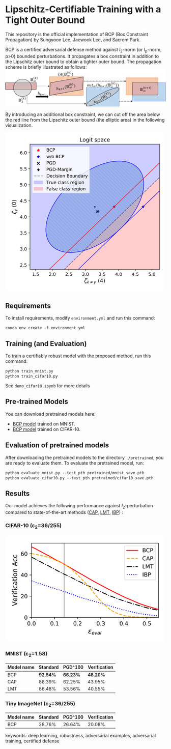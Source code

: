 # Lipschitz-Certifiable Training with a Tight Outer Bound

This repository is the official implementation of BCP (Box Constraint Propagation) by Sungyoon Lee, Jaewook Lee, and Saerom Park.

BCP is a certified adversarial defense method against _l_<sub>2</sub>-norm (or _l_<sub>p</sub>-norm, p>0) bounded perturbations.
It propagates a box constraint in addition to the Lipschitz outer bound to obtain a tighter outer bound.
The propagation scheme is briefly illustrated as follows:
![Propagation](./media/Illustration.png)

By introducing an additional box constraint, we can cut off the area below the red line from the Lipschitz outer bound (the elliptic area) in the following visualization.

<!----
<a href="https://www.codecogs.com/eqnedit.php?latex=l_2" target="_blank"><img src="https://latex.codecogs.com/gif.latex?l_2" title="l_2" /></a>-norm (or <a href="https://www.codecogs.com/eqnedit.php?latex=l_p" target="_blank"><img src="https://latex.codecogs.com/gif.latex?l_p" title="l_p" /></a>-norm)
__l__<sub>2</sub>-norm
__l__<sub>p</sub>-norm, p>0
![Tightening](./media/Tightening.png)
---->
<img src="./media/cifar_example.png" width="500">


## Requirements

To install requirements, modify `environment.yml` and run this command:

```setup
conda env create -f environment.yml
```


## Training (and Evaluation)

To train a certifiably robust model with the proposed method, run this command:

```train
python train_mnist.py
python train_cifar10.py
```
See `demo_cifar10.ipynb` for more details


## Pre-trained Models

You can download pretrained models here:

- [BCP model](https://drive.google.com/file/d/17MsumEnGQvpMQaXMXRZK4xK8mpnO0oRz/view?usp=sharing) trained on MNIST.
- [BCP model](https://drive.google.com/file/d/1MuXNJ63_HwzKtBMrRlvrLGIzD3FhH-Ov/view?usp=sharing) trained on CIFAR-10.



## Evaluation of pretrained models

After downloading the pretrained models to the directory `./pretrained`, you are ready to evaluate them.
To evaluate the pretrained model, run:

```eval
python evaluate_mnist.py --test_pth pretrained/mnist_save.pth
python evaluate_cifar10.py --test_pth pretrained/cifar10_save.pth
```


## Results

Our model achieves the following performance against _l_<sub>2</sub>-perturbation compared to state-of-the-art methods ([CAP](https://arxiv.org/abs/1805.12514), [LMT](https://arxiv.org/abs/1802.04034), [IBP](https://arxiv.org/abs/1810.12715)) :

### CIFAR-10 (&epsilon;<sub>2</sub>=36/255)

<!----
![Results](./media/result_CIFAR.png)
---->
<img src="./media/CIFAR_results-1.png" width="500">

### MNIST (&epsilon;<sub>2</sub>=1.58)

| Model name         | Standard  | PGD^100 | Verification  |
| ------------------ |---------------- | -------------- | --------------  |
| BCP                |     **92.54%**         |      **66.23%**       | **48.20%**  |
| CAP                |     88.39%         |      62.25%       | 43.95%  |
| LMT                |     86.48%         |      53.56%       | 40.55%  |

<!---
Model1

| Model name         | Standard  | PGD^100 | Verification  |
| ------------------ |---------------- | -------------- | --------------  |
| BCP                |     65.64         |      59.59%       | 50.27%  |
| [CAP](https://arxiv.org/abs/1805.12514)                |     60.14%         |      55.67%       | 50.29%  |
| [LMT](https://arxiv.org/abs/1802.04034)               |     56.49%         |      49.83%       | 37.20%  |

Model2

| Model name         | Standard  | PGD^100 | Verification  |
| ------------------ |---------------- | -------------- | --------------  |
| BCP                |     65.72%         |      60.78%       | 51.30%  |
| [CAP](https://arxiv.org/abs/1805.12514)                |     60.10%         |      56.20%       | 50.87%  |
| [LMT](https://arxiv.org/abs/1802.04034)               |     63.05%         |      58.32%       | 38.11%  |
-->

### Tiny ImageNet (&epsilon;<sub>2</sub>=36/255)

| Model name         | Standard  | PGD^100 | Verification  |
| ------------------ |---------------- | -------------- | --------------  |
| BCP                |     28.76%         |      26.64%       | 20.08%  |



keywords: deep learning, robustness, adversarial examples, adversarial training, certified defense
